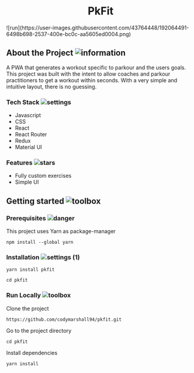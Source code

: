 <h1 align="center">PkFit</h1> ![run](https://user-images.githubusercontent.com/43764448/192064491-6498b698-2537-400e-bc0c-aa5605ed0004.png)

## About the Project   ![information](https://user-images.githubusercontent.com/43764448/192064555-7b4b82b5-8618-49c5-900f-fca9c5bc3a8a.png) 

A PWA that generates a workout specific to parkour and the users goals. This project was built with the intent to allow coaches and parkour practitioners to get a workout within seconds. With a very simple and intuitive layout, there is no guessing. 

### Tech Stack  ![settings](https://user-images.githubusercontent.com/43764448/192064589-bb41a8b7-9220-48ba-b7ec-d95f90fde13d.png)

- Javascript
- CSS
- React
- React Router
- Redux
- Material UI

### Features  ![stars](https://user-images.githubusercontent.com/43764448/192064659-fb6a9c1c-e2d2-473c-ad84-e0089ff4c45c.png)


- Fully custom exercises
- Simple UI

## Getting started  ![toolbox](https://user-images.githubusercontent.com/43764448/192064727-6b5094a2-6650-4be4-9f1c-1e3e46ee030f.png)

### Prerequisites  ![danger](https://user-images.githubusercontent.com/43764448/192064860-706b96c6-b55d-487e-9ab7-081b448dac0a.png)

This project uses Yarn as package-manager

```npm install --global yarn```

### Installation  ![settings (1)](https://user-images.githubusercontent.com/43764448/192064827-5517c09b-b548-4596-99bc-4bbe6a3f6a9d.png) 

```yarn install pkfit```

```cd pkfit```

### Run Locally  ![toolbox](https://user-images.githubusercontent.com/43764448/192064774-09be8704-3500-40ba-bb54-1f82220fdc8d.png)

Clone the project

```https://github.com/codymarshall94/pkfit.git```

Go to the project directory

```cd pkfit```

Install dependencies

```yarn install```

